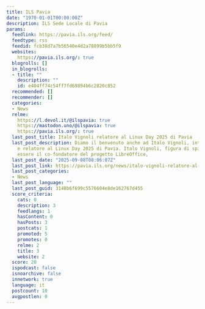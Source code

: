 ```yaml
---
title: ILS Pavia
date: "1970-01-01T00:00:00Z"
description: ILS Sede Locale di Pavia
params:
  feedlink: https://pavia.ils.org/feed/
  feedtype: rss
  feedid: fcb38d7a7b56540e4d2a78899b5bb5f9
  websites:
    https://pavia.ils.org/: true
  blogrolls: []
  in_blogrolls:
  - title: ""
    description: ""
    id: e404ff74c54ff7fd69894b6c2820c852
  recommended: []
  recommender: []
  categories:
  - News
  relme:
    https://l.devol.it/@ilspavia: true
    https://mastodon.uno/@ilspavia: true
    https://pavia.ils.org/: true
  last_post_title: Italo Vignoli relatore al Linux Day 2025 di Pavia
  last_post_description: Diamo il benvenuto anche ad Italo Vignoli, introduttore/presentatore
    e relatore al Linux Day 2025 di Pavia. Italo Vignoli, figura di spicco, noto per
    essere il co-fondatore del progetto LibreOffice,
  last_post_date: "2025-09-08T08:06:07Z"
  last_post_link: https://pavia.ils.org/news/italo-vignoli-relatore-al-linux-day-2025-di-pavia/
  last_post_categories:
  - News
  last_post_language: ""
  last_post_guid: 3140b6f699c5576604e8de162767d455
  score_criteria:
    cats: 0
    description: 3
    feedlangs: 1
    hasContent: 0
    hasPosts: 3
    postcats: 1
    promoted: 5
    promotes: 0
    relme: 2
    title: 3
    website: 2
  score: 20
  ispodcast: false
  isnoarchive: false
  innetwork: true
  language: it
  postcount: 10
  avgpostlen: 0
---
```

